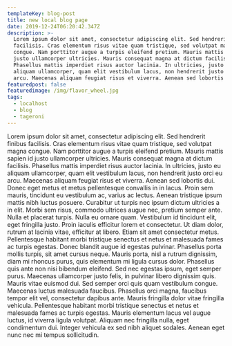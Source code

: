 ```yaml
---
templateKey: blog-post
title: new local blog page
date: 2019-12-24T06:20:42.347Z
description: >-
  Lorem ipsum dolor sit amet, consectetur adipiscing elit. Sed hendrerit finibus
  facilisis. Cras elementum risus vitae quam tristique, sed volutpat magna
  congue. Nam porttitor augue a turpis eleifend pretium. Mauris mattis sapien id
  justo ullamcorper ultricies. Mauris consequat magna at dictum facilisis.
  Phasellus mattis imperdiet risus auctor lacinia. In ultricies, justo eu
  aliquam ullamcorper, quam elit vestibulum lacus, non hendrerit justo orci eu
  arcu. Maecenas aliquam feugiat risus et viverra. Aenean sed lobortis dui. 
featuredpost: false
featuredimage: /img/flavor_wheel.jpg
tags:
  - localhost
  - blog
  - tageroni
---
```

Lorem ipsum dolor sit amet, consectetur adipiscing elit. Sed hendrerit finibus facilisis. Cras elementum risus vitae quam tristique, sed volutpat magna congue. Nam porttitor augue a turpis eleifend pretium. Mauris mattis sapien id justo ullamcorper ultricies. Mauris consequat magna at dictum facilisis. Phasellus mattis imperdiet risus auctor lacinia. In ultricies, justo eu aliquam ullamcorper, quam elit vestibulum lacus, non hendrerit justo orci eu arcu. Maecenas aliquam feugiat risus et viverra. Aenean sed lobortis dui.  Donec eget metus et metus pellentesque convallis in in lacus. Proin sem mauris, tincidunt eu vestibulum ac, varius ac lectus. Aenean tristique ipsum mattis nibh luctus posuere. Curabitur ut turpis nec ipsum dictum ultricies a in elit. Morbi sem risus, commodo ultrices augue nec, pretium semper ante. Nulla et placerat turpis. Nulla eu ornare quam. Vestibulum id tincidunt elit, eget fringilla justo. Proin iaculis efficitur lorem et consectetur. Ut diam dolor, rutrum at lacinia vitae, efficitur at libero. Etiam sit amet consectetur metus. Pellentesque habitant morbi tristique senectus et netus et malesuada fames ac turpis egestas. Donec blandit augue id egestas pulvinar. Phasellus porta mollis turpis, sit amet cursus neque. Mauris porta, nisl a rutrum dignissim, diam mi rhoncus purus, quis elementum mi ligula cursus dolor. 
Phasellus quis ante non nisi bibendum eleifend. Sed nec egestas ipsum, eget semper purus. Maecenas ullamcorper justo felis, in pulvinar libero dignissim quis. Mauris vitae euismod dui. Sed semper orci quis quam vestibulum congue. Maecenas luctus malesuada faucibus. Phasellus orci magna, faucibus tempor elit vel, consectetur dapibus ante. Mauris fringilla dolor vitae fringilla vehicula. Pellentesque habitant morbi tristique senectus et netus et malesuada fames ac turpis egestas. Mauris elementum lacus vel augue luctus, id viverra ligula volutpat. Aliquam nec fringilla nulla, eget condimentum dui. Integer vehicula ex sed nibh aliquet sodales. Aenean eget nunc nec mi tempus sollicitudin.
